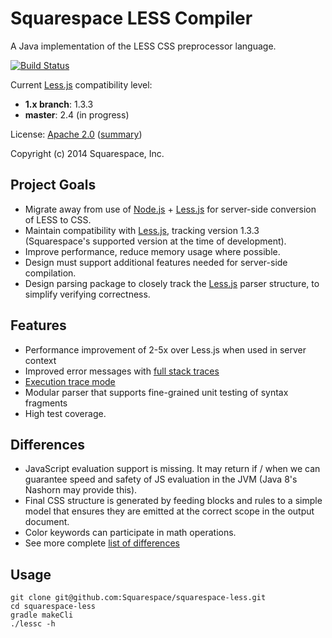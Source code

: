 
# Squarespace LESS Compiler

A Java implementation of the LESS CSS preprocessor language.

[![Build Status](https://travis-ci.org/Squarespace/less-compiler.svg?branch=2.x)](https://travis-ci.org/Squarespace/less-compiler?branch=2.x)

Current [Less.js][lessjs] compatibility level:
 * **1.x branch**: 1.3.3
 * **master**: 2.4 (in progress)

License: [Apache 2.0](LICENSE.txt) ([summary][license-tldr])

Copyright (c) 2014 Squarespace, Inc.

## Project Goals

 * Migrate away from use of [Node.js][nodejs] + [Less.js][lessjs] for server-side
conversion of LESS to CSS.
 * Maintain compatibility with [Less.js][lessjs], tracking version 1.3.3
   (Squarespace's supported version at the time of development).
 * Improve performance, reduce memory usage where possible.
 * Design must support additional features needed for server-side compilation.
 * Design parsing package to closely track the [Less.js][lessjs] parser
   structure, to simplify verifying correctness.

## Features

 * Performance improvement of 2-5x over Less.js when used in server context
 * Improved error messages with [full stack traces](docs/error-stack-trace.md)
 * [Execution trace mode](docs/execution-trace.md)
 * Modular parser that supports fine-grained unit testing of syntax fragments
 * High test coverage.

## Differences

 * JavaScript evaluation support is missing.  It may return if / when we can
   guarantee speed and safety of JS evaluation in the JVM (Java 8's Nashorn may
   provide this).
 * Final CSS structure is generated by feeding blocks and rules to a simple
   model that ensures they are emitted at the correct scope in the output
   document.
 * Color keywords can participate in math operations.
 * See more complete [list of differences](DIFFERENCES.md)

## Usage

    git clone git@github.com:Squarespace/squarespace-less.git
    cd squarespace-less
    gradle makeCli
    ./lessc -h

[lessjs]: http://lesscss.org/  "Less.js"
[nodejs]: http://nodejs.org/ "Node.js"
[license-tldr]: https://tldrlegal.com/license/apache-license-2.0-(apache-2.0) "Apache 2.0 tl;dr"

